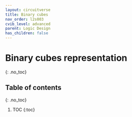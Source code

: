 ```yaml
---
layout: circuitverse
title: Binary cubes
nav_order: l2s003
cvib_level: advanced
parent: Logic Design
has_children: false
---
```


# Binary cubes representation
{: .no_toc}

## Table of contents
{: .no_toc}

1. TOC
{:toc}
